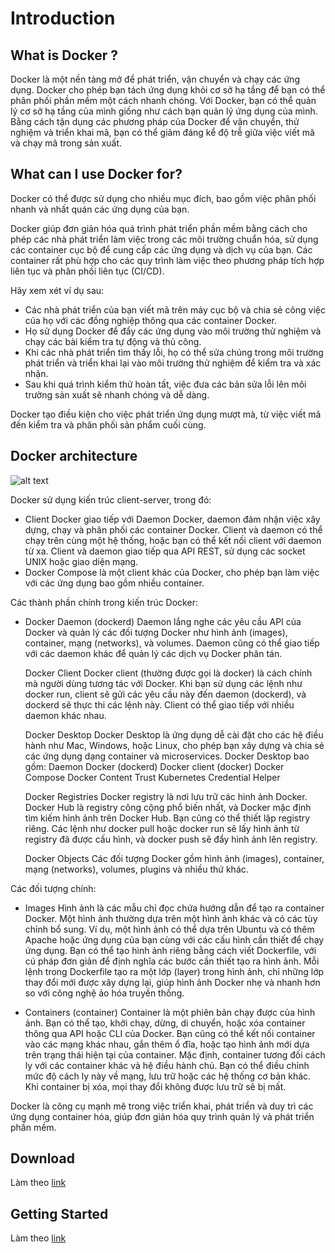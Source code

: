 # Introduction

## What is Docker ?
Docker là một nền tảng mở để phát triển, vận chuyển và chạy các ứng dụng. Docker cho phép bạn tách ứng dụng khỏi cơ sở hạ tầng để bạn có thể phân phối phần mềm một cách nhanh chóng. Với Docker, bạn có thể quản lý cơ sở hạ tầng của mình giống như cách bạn quản lý ứng dụng của mình. Bằng cách tận dụng các phương pháp của Docker để vận chuyển, thử nghiệm và triển khai mã, bạn có thể giảm đáng kể độ trễ giữa việc viết mã và chạy mã trong sản xuất.

## What can I use Docker for?

Docker có thể được sử dụng cho nhiều mục đích, bao gồm việc phân phối nhanh và nhất quán các ứng dụng của bạn.

Docker giúp đơn giản hóa quá trình phát triển phần mềm bằng cách cho phép các nhà phát triển làm việc trong các môi trường chuẩn hóa, sử dụng các container cục bộ để cung cấp các ứng dụng và dịch vụ của bạn. Các container rất phù hợp cho các quy trình làm việc theo phương pháp tích hợp liên tục và phân phối liên tục (CI/CD).

Hãy xem xét ví dụ sau:

- Các nhà phát triển của bạn viết mã trên máy cục bộ và chia sẻ công việc của họ với các đồng nghiệp thông qua các container Docker.
- Họ sử dụng Docker để đẩy các ứng dụng vào môi trường thử nghiệm và chạy các bài kiểm tra tự động và thủ công.
- Khi các nhà phát triển tìm thấy lỗi, họ có thể sửa chúng trong môi trường phát triển và triển khai lại vào môi trường thử nghiệm để kiểm tra và xác nhận.
- Sau khi quá trình kiểm thử hoàn tất, việc đưa các bản sửa lỗi lên môi trường sản xuất sẽ nhanh chóng và dễ dàng.

Docker tạo điều kiện cho việc phát triển ứng dụng mượt mà, từ việc viết mã đến kiểm tra và phân phối sản phẩm cuối cùng.

## Docker architecture

![alt text](https://docs.docker.com/get-started/images/docker-architecture.webp)

Docker sử dụng kiến trúc client-server, trong đó:

- Client Docker giao tiếp với Daemon Docker, daemon đảm nhận việc xây dựng, chạy và phân phối các container Docker. Client và daemon có thể chạy trên cùng một hệ thống, hoặc bạn có thể kết nối client với daemon từ xa. Client và daemon giao tiếp qua API REST, sử dụng các socket UNIX hoặc giao diện mạng.
- Docker Compose là một client khác của Docker, cho phép bạn làm việc với các ứng dụng bao gồm nhiều container.

Các thành phần chính trong kiến trúc Docker:

- Docker Daemon (dockerd)
  Daemon lắng nghe các yêu cầu API của Docker và quản lý các đối tượng Docker như hình ảnh (images), container, mạng (networks), và volumes.
  Daemon cũng có thể giao tiếp với các daemon khác để quản lý các dịch vụ Docker phân tán.

    Docker Client
        Docker client (thường được gọi là docker) là cách chính mà người dùng tương tác với Docker. Khi bạn sử dụng các lệnh như docker run, client sẽ gửi các yêu cầu này đến daemon (dockerd), và dockerd sẽ thực thi các lệnh này.
        Client có thể giao tiếp với nhiều daemon khác nhau.

    Docker Desktop
        Docker Desktop là ứng dụng dễ cài đặt cho các hệ điều hành như Mac, Windows, hoặc Linux, cho phép bạn xây dựng và chia sẻ các ứng dụng dạng container và microservices. Docker Desktop bao gồm:
            Daemon Docker (dockerd)
            Docker client (docker)
            Docker Compose
            Docker Content Trust
            Kubernetes
            Credential Helper

    Docker Registries
        Docker registry là nơi lưu trữ các hình ảnh Docker. Docker Hub là registry công cộng phổ biến nhất, và Docker mặc định tìm kiếm hình ảnh trên Docker Hub. Bạn cũng có thể thiết lập registry riêng.
        Các lệnh như docker pull hoặc docker run sẽ lấy hình ảnh từ registry đã được cấu hình, và docker push sẽ đẩy hình ảnh lên registry.

    Docker Objects
        Các đối tượng Docker gồm hình ảnh (images), container, mạng (networks), volumes, plugins và nhiều thứ khác.

Các đối tượng chính:

  - Images
        Hình ảnh là các mẫu chỉ đọc chứa hướng dẫn để tạo ra container Docker. Một hình ảnh thường dựa trên một hình ảnh khác và có các tùy chỉnh bổ sung. Ví dụ, một hình ảnh có thể dựa trên Ubuntu và có thêm Apache hoặc ứng dụng của bạn cùng với các cấu hình cần thiết để chạy ứng dụng.
        Bạn có thể tạo hình ảnh riêng bằng cách viết Dockerfile, với cú pháp đơn giản để định nghĩa các bước cần thiết tạo ra hình ảnh. Mỗi lệnh trong Dockerfile tạo ra một lớp (layer) trong hình ảnh, chỉ những lớp thay đổi mới được xây dựng lại, giúp hình ảnh Docker nhẹ và nhanh hơn so với công nghệ ảo hóa truyền thống.

  - Containers (container)
        Container là một phiên bản chạy được của hình ảnh. Bạn có thể tạo, khởi chạy, dừng, di chuyển, hoặc xóa container thông qua API hoặc CLI của Docker. Bạn cũng có thể kết nối container vào các mạng khác nhau, gắn thêm ổ đĩa, hoặc tạo hình ảnh mới dựa trên trạng thái hiện tại của container.
        Mặc định, container tương đối cách ly với các container khác và hệ điều hành chủ. Bạn có thể điều chỉnh mức độ cách ly này về mạng, lưu trữ hoặc các hệ thống cơ bản khác.
        Khi container bị xóa, mọi thay đổi không được lưu trữ sẽ bị mất.

Docker là công cụ mạnh mẽ trong việc triển khai, phát triển và duy trì các ứng dụng container hóa, giúp đơn giản hóa quy trình quản lý và phát triển phần mềm.


## Download

Làm theo [link](https://docs.docker.com/engine/install/ubuntu/)

## Getting Started

Làm theo [link](https://docs.docker.com/get-started/introduction/build-and-push-first-image/)
